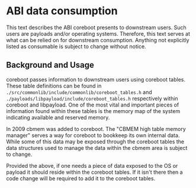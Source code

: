 # ABI data consumption

This text describes the ABI coreboot presents to downstream users. Such
users are payloads and/or operating systems. Therefore, this text serves
at what can be relied on for downstream consumption. Anything not explicitly
listed as consumable is subject to change without notice.

## Background and Usage

coreboot passes information to downstream users using coreboot tables. These
table definitions can be found in
`./src/commonlib/include/commonlib/coreboot_tables.h` and
`./payloads/libpayload/include/coreboot_tables.h` respectively within coreboot
and libpayload. One of the most vital and important pieces of information
found within these tables is the memory map of the system indicating
available and reserved memory.

In 2009 cbmem was added to coreboot. The "CBMEM high table memory manager"
serves a way for coreboot to bookkeep its own internal data. While some
of this data may be exposed through the coreboot tables the data structures
used to manage the data within the cbmem area is subject to change.

Provided the above, if one needs a piece of data exposed to the OS
or payload it should reside within the coreboot tables. If it isn't there
then a code change will be required to add it to the coreboot tables.
